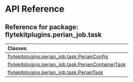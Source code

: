 # API Reference

## Reference for package: flytekitplugins.perian_job.task

| Classes  |
| :------------- |
| [flytekitplugins.perian_job.task.PerianConfig](flytekitplugins_perian_job_task_perianconfig) |
| [flytekitplugins.perian_job.task.PerianContainerTask](flytekitplugins_perian_job_task_periancontainertask) |
| [flytekitplugins.perian_job.task.PerianTask](flytekitplugins_perian_job_task_periantask) |
